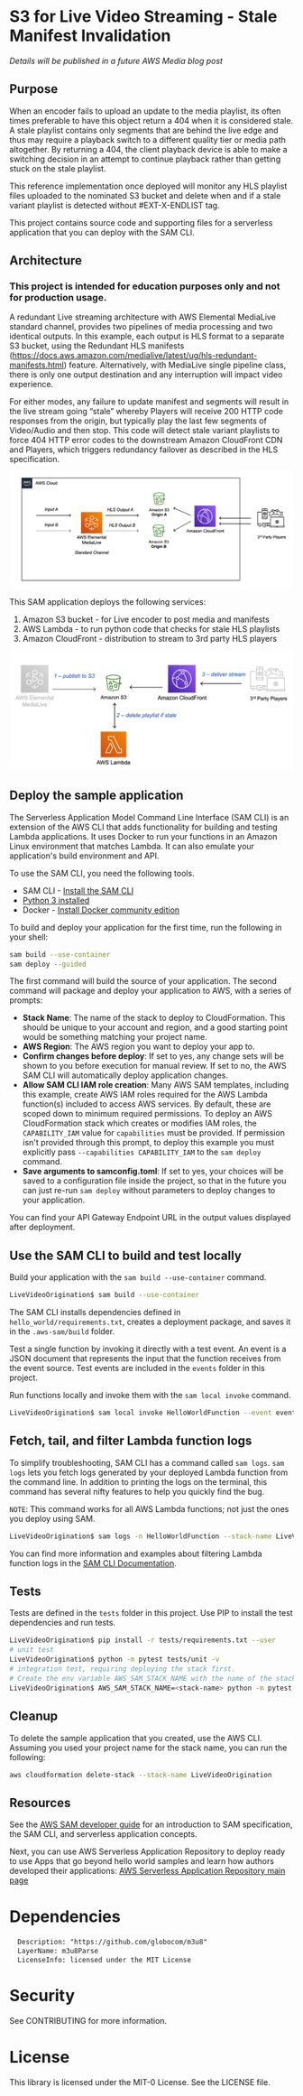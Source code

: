 # S3 for Live Video Streaming - Stale Manifest Invalidation

<em> Details will be published in a future AWS Media blog post </em>

## Purpose

When an encoder fails to upload an update to the media playlist, its often times preferable to have this object return a 404 when it is considered stale. A stale playlist contains only segments that are behind the live edge and thus may require a playback switch to a different quality tier or media path altogether. By returning a 404, the client playback device is able to make a switching decision in an attempt to continue playback rather than getting stuck on the stale playlist. 

This reference implementation once deployed will monitor any HLS playlist files uploaded to the nominated S3 bucket and delete when and if a stale variant playlist is detected without #EXT-X-ENDLIST tag.

This project contains source code and supporting files for a serverless application that you can deploy with the SAM CLI. 


## Architecture

### This project is intended for education purposes only and not for production usage.

A redundant Live streaming architecture with AWS Elemental MediaLive standard channel, provides two pipelines of media processing and two identical outputs. In this example, each output is HLS format to a separate S3 bucket, using the Redundant HLS manifests (https://docs.aws.amazon.com/medialive/latest/ug/hls-redundant-manifests.html) feature. Alternatively, with MediaLive single pipeline class, there is only one output destination and any interruption will impact video experience. 

For either modes, any failure to update manifest and segments will result in the live stream going “stale” whereby Players will receive 200 HTTP code responses from the origin, but typically play the last few segments of Video/Audio and then stop. This code will detect stale variant playlists to force 404 HTTP error codes to the downstream Amazon CloudFront CDN and Players, which triggers redundancy failover as described in the HLS specification.


<img src="system.png" alt="Video workflow" />

This SAM application deploys the following services:

1. Amazon S3 bucket - for Live encoder to post media and manifests
1. AWS Lambda - to run python code that checks for stale HLS playlists 
1. Amazon CloudFront - distribution to stream to 3rd party HLS players

<img src="architecture.png" alt="AWS Services Architecture" />





## Deploy the sample application

The Serverless Application Model Command Line Interface (SAM CLI) is an extension of the AWS CLI that adds functionality for building and testing Lambda applications. It uses Docker to run your functions in an Amazon Linux environment that matches Lambda. It can also emulate your application's build environment and API.

To use the SAM CLI, you need the following tools.

* SAM CLI - [Install the SAM CLI](https://docs.aws.amazon.com/serverless-application-model/latest/developerguide/serverless-sam-cli-install.html)
* [Python 3 installed](https://www.python.org/downloads/)
* Docker - [Install Docker community edition](https://hub.docker.com/search/?type=edition&offering=community)

To build and deploy your application for the first time, run the following in your shell:

```bash
sam build --use-container
sam deploy --guided
```

The first command will build the source of your application. The second command will package and deploy your application to AWS, with a series of prompts:

* **Stack Name**: The name of the stack to deploy to CloudFormation. This should be unique to your account and region, and a good starting point would be something matching your project name.
* **AWS Region**: The AWS region you want to deploy your app to.
* **Confirm changes before deploy**: If set to yes, any change sets will be shown to you before execution for manual review. If set to no, the AWS SAM CLI will automatically deploy application changes.
* **Allow SAM CLI IAM role creation**: Many AWS SAM templates, including this example, create AWS IAM roles required for the AWS Lambda function(s) included to access AWS services. By default, these are scoped down to minimum required permissions. To deploy an AWS CloudFormation stack which creates or modifies IAM roles, the `CAPABILITY_IAM` value for `capabilities` must be provided. If permission isn't provided through this prompt, to deploy this example you must explicitly pass `--capabilities CAPABILITY_IAM` to the `sam deploy` command.
* **Save arguments to samconfig.toml**: If set to yes, your choices will be saved to a configuration file inside the project, so that in the future you can just re-run `sam deploy` without parameters to deploy changes to your application.

You can find your API Gateway Endpoint URL in the output values displayed after deployment.

## Use the SAM CLI to build and test locally

Build your application with the `sam build --use-container` command.

```bash
LiveVideoOrigination$ sam build --use-container
```

The SAM CLI installs dependencies defined in `hello_world/requirements.txt`, creates a deployment package, and saves it in the `.aws-sam/build` folder.

Test a single function by invoking it directly with a test event. An event is a JSON document that represents the input that the function receives from the event source. Test events are included in the `events` folder in this project.

Run functions locally and invoke them with the `sam local invoke` command.

```bash
LiveVideoOrigination$ sam local invoke HelloWorldFunction --event events/event.json
```


## Fetch, tail, and filter Lambda function logs

To simplify troubleshooting, SAM CLI has a command called `sam logs`. `sam logs` lets you fetch logs generated by your deployed Lambda function from the command line. In addition to printing the logs on the terminal, this command has several nifty features to help you quickly find the bug.

`NOTE`: This command works for all AWS Lambda functions; not just the ones you deploy using SAM.

```bash
LiveVideoOrigination$ sam logs -n HelloWorldFunction --stack-name LiveVideoOrigination --tail
```

You can find more information and examples about filtering Lambda function logs in the [SAM CLI Documentation](https://docs.aws.amazon.com/serverless-application-model/latest/developerguide/serverless-sam-cli-logging.html).

## Tests

Tests are defined in the `tests` folder in this project. Use PIP to install the test dependencies and run tests.

```bash
LiveVideoOrigination$ pip install -r tests/requirements.txt --user
# unit test
LiveVideoOrigination$ python -m pytest tests/unit -v
# integration test, requiring deploying the stack first.
# Create the env variable AWS_SAM_STACK_NAME with the name of the stack we are testing
LiveVideoOrigination$ AWS_SAM_STACK_NAME=<stack-name> python -m pytest tests/integration -v
```

## Cleanup

To delete the sample application that you created, use the AWS CLI. Assuming you used your project name for the stack name, you can run the following:

```bash
aws cloudformation delete-stack --stack-name LiveVideoOrigination
```

## Resources

See the [AWS SAM developer guide](https://docs.aws.amazon.com/serverless-application-model/latest/developerguide/what-is-sam.html) for an introduction to SAM specification, the SAM CLI, and serverless application concepts.

Next, you can use AWS Serverless Application Repository to deploy ready to use Apps that go beyond hello world samples and learn how authors developed their applications: [AWS Serverless Application Repository main page](https://aws.amazon.com/serverless/serverlessrepo/)


# Dependencies

      Description: "https://github.com/globocom/m3u8"
      LayerName: m3u8Parse
      LicenseInfo: licensed under the MIT License

# Security
See CONTRIBUTING for more information.

# License
This library is licensed under the MIT-0 License. See the LICENSE file.